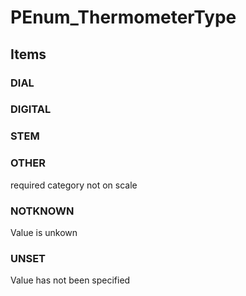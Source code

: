# PEnum_ThermometerType

## Items

### DIAL


### DIGITAL


### STEM


### OTHER
required category not on scale

### NOTKNOWN
Value is unkown

### UNSET
Value has not been specified
